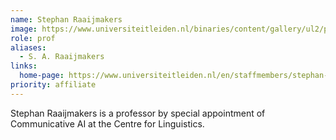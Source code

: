 ```yaml
---
name: Stephan Raaijmakers
image: https://www.universiteitleiden.nl/binaries/content/gallery/ul2/portraits/humanities/s/2021/s.a.-stephan-raaijmakers-2021.jpg/s.a.-stephan-raaijmakers-2021.jpg/d200x250
role: prof
aliases:
  - S. A. Raaijmakers
links:
  home-page: https://www.universiteitleiden.nl/en/staffmembers/stephan-raaijmakers
priority: affiliate
---
```


Stephan Raaijmakers is a professor by special appointment of Communicative AI at the Centre for Linguistics.
